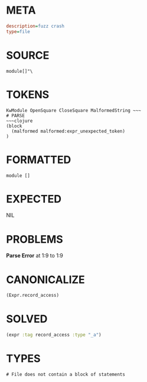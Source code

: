 # META
~~~ini
description=fuzz crash
type=file
~~~
# SOURCE
~~~roc
module[]"\
~~~
# TOKENS
~~~text
KwModule OpenSquare CloseSquare MalformedString ~~~
# PARSE
~~~clojure
(block
  (malformed malformed:expr_unexpected_token)
)
~~~
# FORMATTED
~~~roc
module []

~~~
# EXPECTED
NIL
# PROBLEMS
**Parse Error**
at 1:9 to 1:9

# CANONICALIZE
~~~clojure
(Expr.record_access)
~~~
# SOLVED
~~~clojure
(expr :tag record_access :type "_a")
~~~
# TYPES
~~~roc
# File does not contain a block of statements
~~~
